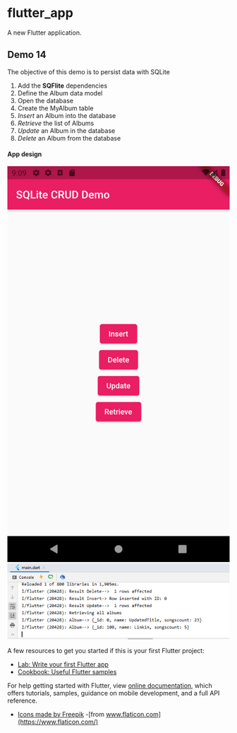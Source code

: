 # flutter_app

A new Flutter application.

## Demo 14


The objective of this demo is to persist data with SQLite

1. Add the **SQFlite** dependencies
2. Define the Album data model
3. Open the database
4. Create the MyAlbum table
5. _Insert_ an Album into the database
6. _Retrieve_ the list of Albums
7. _Update_ an Album in the database
8. _Delete_ an Album from the database




#### App design ####
![picture alt](https://raw.githubusercontent.com/HimanshuSharma13/Flutter/feature_d14_sqlite/screens/home1.png "App design screens")
![picture alt](https://raw.githubusercontent.com/HimanshuSharma13/Flutter/feature_d14_sqlite/screens/home2.png "App design screens")


A few resources to get you started if this is your first Flutter project:

- [Lab: Write your first Flutter app](https://flutter.dev/docs/get-started/codelab)
- [Cookbook: Useful Flutter samples](https://flutter.dev/docs/cookbook)

For help getting started with Flutter, view 
[online documentation](https://flutter.dev/docs), which offers tutorials,
samples, guidance on mobile development, and a full API reference.

- [Icons made by Freepik](https://www.freepik.com)
 -[from www.flaticon.com](https://www.flaticon.com/)

